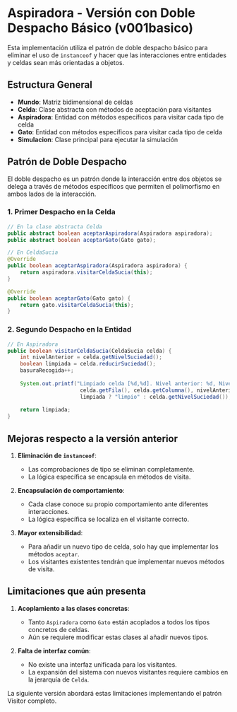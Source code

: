 # Aspiradora - Versión con Doble Despacho Básico (v001basico)

Esta implementación utiliza el patrón de doble despacho básico para eliminar el uso de `instanceof` y hacer que las interacciones entre entidades y celdas sean más orientadas a objetos.

## Estructura General

- **Mundo**: Matriz bidimensional de celdas
- **Celda**: Clase abstracta con métodos de aceptación para visitantes
- **Aspiradora**: Entidad con métodos específicos para visitar cada tipo de celda
- **Gato**: Entidad con métodos específicos para visitar cada tipo de celda
- **Simulacion**: Clase principal para ejecutar la simulación

## Patrón de Doble Despacho

El doble despacho es un patrón donde la interacción entre dos objetos se delega a través de métodos específicos que permiten el polimorfismo en ambos lados de la interacción.

### 1. Primer Despacho en la Celda

```java
// En la clase abstracta Celda
public abstract boolean aceptarAspiradora(Aspiradora aspiradora);
public abstract boolean aceptarGato(Gato gato);

// En CeldaSucia
@Override
public boolean aceptarAspiradora(Aspiradora aspiradora) {
    return aspiradora.visitarCeldaSucia(this);
}

@Override
public boolean aceptarGato(Gato gato) {
    return gato.visitarCeldaSucia(this);
}
```

### 2. Segundo Despacho en la Entidad

```java
// En Aspiradora
public boolean visitarCeldaSucia(CeldaSucia celda) {
    int nivelAnterior = celda.getNivelSuciedad();
    boolean limpiada = celda.reducirSuciedad();
    basuraRecogida++;
    
    System.out.printf("Limpiado celda [%d,%d]. Nivel anterior: %d, Nivel actual: %s%n", 
                       celda.getFila(), celda.getColumna(), nivelAnterior,
                       limpiada ? "limpio" : celda.getNivelSuciedad());
    
    return limpiada;
}
```

## Mejoras respecto a la versión anterior

1. **Eliminación de `instanceof`**:
   - Las comprobaciones de tipo se eliminan completamente.
   - La lógica específica se encapsula en métodos de visita.

2. **Encapsulación de comportamiento**:
   - Cada clase conoce su propio comportamiento ante diferentes interacciones.
   - La lógica específica se localiza en el visitante correcto.

3. **Mayor extensibilidad**:
   - Para añadir un nuevo tipo de celda, solo hay que implementar los métodos `aceptar`.
   - Los visitantes existentes tendrán que implementar nuevos métodos de visita.

## Limitaciones que aún presenta

1. **Acoplamiento a las clases concretas**:
   - Tanto `Aspiradora` como `Gato` están acoplados a todos los tipos concretos de celdas.
   - Aún se requiere modificar estas clases al añadir nuevos tipos.

2. **Falta de interfaz común**:
   - No existe una interfaz unificada para los visitantes.
   - La expansión del sistema con nuevos visitantes requiere cambios en la jerarquía de `Celda`.

La siguiente versión abordará estas limitaciones implementando el patrón Visitor completo.